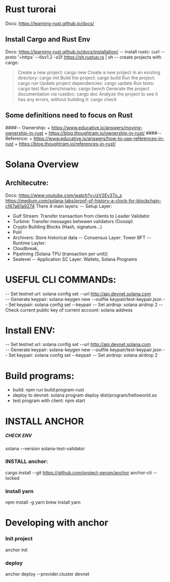 # Rust turorai
Docs: https://learning-rust.github.io/docs/
## Install Cargo and Rust Env
Docs: https://learning-rust.github.io/docs/installation/
-- install rustc: curl --proto '=https' --tlsv1.2 -sSf https://sh.rustup.rs | sh
-- create projects with cargo:
>   Create a new project: cargo new
    Create a new project in an existing directory: cargo init
    Build the project: cargo build
    Run the project: cargo run
    Update project dependencies: cargo update
    Run tests: cargo test
    Run benchmarks: cargo bench
    Generate the project documentation via rustdoc: cargo doc
    Analyze the project to see it has any errors, without building it: cargo check
## Some definitions need to focus on Rust
####-- Ownership: 
    + https://www.educative.io/answers/moving-ownership-in-rust
    + https://blog.thoughtram.io/ownership-in-rust/
####-- Reference: 
    + https://www.educative.io/answers/how-to-use-references-in-rust
    + https://blog.thoughtram.io/references-in-rust/



# Solana Overview
## Architecutre:
Docs: https://www.youtube.com/watch?v=izV2Ev3To_s
https://medium.com/solana-labs/proof-of-history-a-clock-for-blockchain-cf47a61a9274
There 4 main layers:
-- Setup Layer: 
   + Gulf Stream: Transfer transaction from clients to Leader Validator
   + Turbine: Transfer messages betwwen validators (Gossip)
   + Crypto Building Blocks (Hash, signature...)
   + PoH
   + Archivers: Store historical data
-- Consensus Layer: Tower BFT
-- Runtime Layter: 
   + Cloudbreak, 
   + Pipelining (Solana TPU (transaction per unit)) 
   + Sealevel
-- Application SC Layer: Wallets, Solana Programs

# USEFUL CLI COMMANDs:
-- Set testnet url:  solana config set --url http://api.devnet.solana.com    
-- Generate keypair: solana-keygen new --outfile keypair/test-keypair.json
-- Set keypair: solana config set --keypair <path>
-- Set airdrop: solana airdrop 2
-- Check current public key of current account: solana address
# Install ENV:
-- Set testnet url:  solana config set --url http://api.devnet.solana.com    
-- Generate keypair: solana-keygen new --outfile keypair/test-keypair.json
-- Set keypair: solana config set --keypair <path>
-- Set airdrop: solana airdrop 2

# Build programs:
- build: npm run build:program-rust 
- deploy to devnet: solana program deploy dist/program/helloworld.so
- test program with client: npm start
# INSTALL ANCHOR

##### CHECK ENV
solana --version
solana-test-validator

### INSTALL anchor:
cargo install --git https://github.com/project-serum/anchor anchor-cli --locked

### Install yarn
npm install -g yarn
brew install yarn

# Developing with anchor
### Init project 
anchor init <project name>

### deploy
anchor deploy --provider.cluster devnet